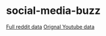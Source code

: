 # social-media-buzz 
[Full reddit data](https://www.kaggle.com/carneyjp/251403-bookthemed-reddit-entries-with-sentiment "Orignal dataset")
[Orignal Youtube data](https://www.kaggle.com/wchaktse/data-of-5132-youtube-videos?select=data_20210101_145809.csv "used to generated required dataset")